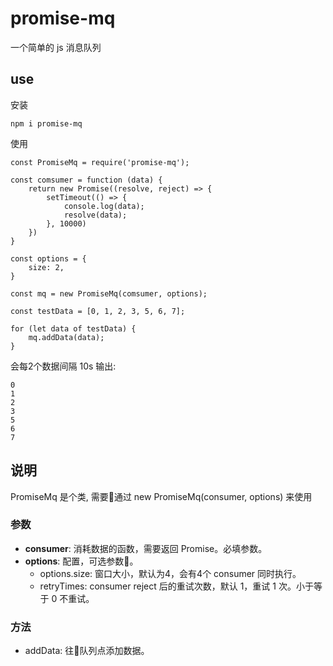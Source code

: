 # promise-mq

一个简单的 js 消息队列

## use

安装

```
npm i promise-mq
```

使用

```
const PromiseMq = require('promise-mq');

const comsumer = function (data) {
    return new Promise((resolve, reject) => {
        setTimeout(() => {
            console.log(data);
            resolve(data);
        }, 10000)
    })
}

const options = {
    size: 2,
}

const mq = new PromiseMq(comsumer, options);

const testData = [0, 1, 2, 3, 5, 6, 7];

for (let data of testData) {
    mq.addData(data);
}

```

会每2个数据间隔 10s 输出:

```
0
1
2
3
5
6
7
```

## 说明

PromiseMq 是个类, 需要通过 new PromiseMq(consumer, options) 来使用

### 参数

- **consumer**: 消耗数据的函数，需要返回 Promise。必填参数。
- **options**: 配置，可选参数。
    - options.size: 窗口大小，默认为4，会有4个 consumer 同时执行。
    - retryTimes: consumer reject 后的重试次数，默认 1，重试 1 次。小于等于 0 不重试。

### 方法

- addData: 往队列点添加数据。